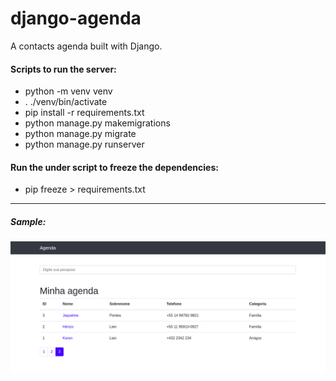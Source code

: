 # django-agenda
A contacts agenda built with Django.

#### Scripts to run the server:

- python -m venv venv
- . ./venv/bin/activate
- pip install -r requirements.txt
- python manage.py makemigrations
- python manage.py migrate
- python manage.py runserver

#### Run the under script to freeze the dependencies:

- pip freeze > requirements.txt

---

##### Sample:
<img src="./.github/home-sample.png" width="550" />
